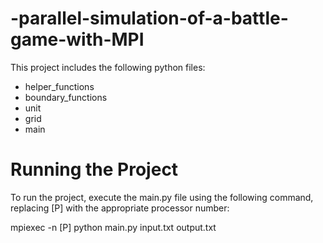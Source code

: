 # -parallel-simulation-of-a-battle-game-with-MPI

This project includes the following python files:
- helper_functions
- boundary_functions
- unit
- grid
- main

# Running the Project
To run the project, execute the main.py file using the following command, replacing [P] with the appropriate processor number:

mpiexec -n [P] python main.py input.txt output.txt
